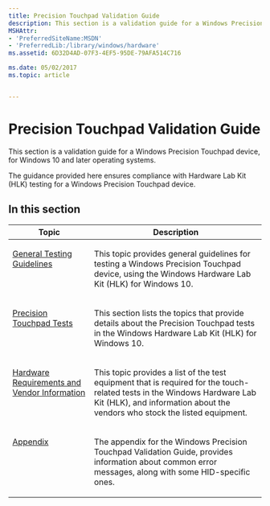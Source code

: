 ```yaml
---
title: Precision Touchpad Validation Guide
description: This section is a validation guide for a Windows Precision Touchpad device, for Windows 10 and later operating systems.
MSHAttr:
- 'PreferredSiteName:MSDN'
- 'PreferredLib:/library/windows/hardware'
ms.assetid: 6D32D4AD-07F3-4EF5-95DE-79AFA514C716

ms.date: 05/02/2017
ms.topic: article


---
```


# Precision Touchpad Validation Guide


This section is a validation guide for a Windows Precision Touchpad device, for Windows 10 and later operating systems.

The guidance provided here ensures compliance with Hardware Lab Kit (HLK) testing for a Windows Precision Touchpad device.

## In this section


<table>
<thead valign="bottom">
<tr class="header">
<th>Topic</th>
<th>Description</th>
</tr>
</thead>
<tbody valign="top">
<tr class="odd">
<td><p><a href="precision-touchpad-general-testing-guidelines.md" data-raw-source="[General Testing Guidelines](precision-touchpad-general-testing-guidelines.md)">General Testing Guidelines</a></p></td>
<td><p>This topic provides general guidelines for testing a Windows Precision Touchpad device, using the Windows Hardware Lab Kit (HLK) for Windows 10.</p></td>
</tr>
<tr class="even">
<td><p><a href="precision-touchpad-tests.md" data-raw-source="[Precision Touchpad Tests](precision-touchpad-tests.md)">Precision Touchpad Tests</a></p></td>
<td><p>This section lists the topics that provide details about the Precision Touchpad tests in the Windows Hardware Lab Kit (HLK) for Windows 10.</p></td>
</tr>
<tr class="odd">
<td><p><a href="ptp-hardware-requirements-and-vendor-information.md" data-raw-source="[Hardware Requirements and Vendor Information](ptp-hardware-requirements-and-vendor-information.md)">Hardware Requirements and Vendor Information</a></p></td>
<td><p>This topic provides a list of the test equipment that is required for the touch-related tests in the Windows Hardware Lab Kit (HLK), and information about the vendors who stock the listed equipment.</p></td>
</tr>
<tr class="odd">
<td><p><a href="precision-touchpad-appendix.md" data-raw-source="[Appendix](precision-touchpad-appendix.md)">Appendix</a></p></td>
<td><p>The appendix for the Windows Precision Touchpad Validation Guide, provides information about common error messages, along with some HID-specific ones.</p></td>
</tr>
</tbody>
</table>
